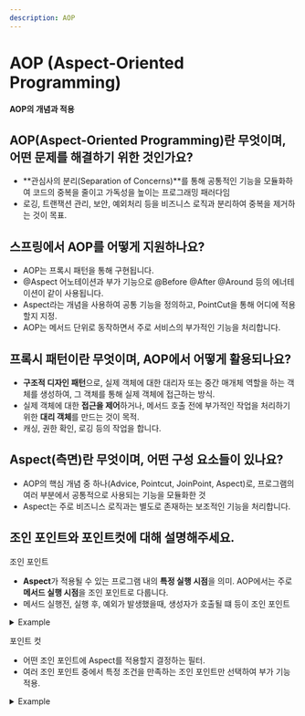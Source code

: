 ```yaml
---
description: AOP
---
```


# AOP (Aspect-Oriented Programming)

**AOP의 개념과 적용**

## AOP(Aspect-Oriented Programming)란 무엇이며, 어떤 문제를 해결하기 위한 것인가요?

* **관심사의 분리(Separation of Concerns)**를 통해 공통적인 기능을 모듈화하여 코드의 중복을 줄이고 가독성을 높이는 프로그래밍 패러다임
* 로깅, 트랜잭션 관리, 보안, 예외처리 등을 비즈니스 로직과 분리하여 중복을 제거하는 것이 목표.



## 스프링에서 AOP를 어떻게 지원하나요?

* AOP는 프록시 패턴을 통해 구현됩니다.
* @Aspect 어노테이션과 부가 기능으로 @Before @After @Around 등의 에너테이션이 같이 사용됩니다.
* Aspect라는 개념을 사용하여 공통 기능을 정의하고, PointCut을 통해 어디에 적용할지 지정.
* AOP는 메서드 단위로 동작하면서 주로 서비스의 부가적인 기능을 처리합니다.



## 프록시 패턴이란 무엇이며, AOP에서 어떻게 활용되나요?

* **구조적 디자인 패턴**으로, 실제 객체에 대한 대리자 또는 중간 매개체 역할을 하는 객체를 생성하여, 그 객체를 통해 실제 객체에 접근하는 방식.
* 실제 객체에 대한 **접근을 제어**하거나, 메서드 호출 전에 부가적인 작업을 처리하기 위한 **대리 객체**를 만드는 것이 목적.
* 캐싱, 권한 확인, 로깅 등의 작업을 합니다.



## Aspect(측면)란 무엇이며, 어떤 구성 요소들이 있나요?

* AOP의 핵심 개념 중 하나(Advice, Pointcut, JoinPoint, Aspect)로, 프로그램의 여러 부분에서 공통적으로 사용되는 기능을 모듈화한 것
* Aspect는 주로 비즈니스 로직과는 별도로 존재하는 보조적인 기능을 처리합니다.



## 조인 포인트와 포인트컷에 대해 설명해주세요.

조인 포인트

* **Aspect**가 적용될 수 있는 프로그램 내의 **특정 실행 시점**을 의미. AOP에서는 주로 **메서드 실행 시점**을 조인 포인트로 다룹니다.
* 메서드 실행전, 실행 후, 예외가 발생했을때, 생성자가 호출될 떄 등이 조인 포인트

<details>

<summary>Example</summary>

조인 포인트의 핵심은 이러한 실행 지점이 Aspect가 개입할 수 있는 위치라는 점입니다. 조인 포인트는 프로그램의 흐름에서 애드바이스(Advice)를 삽입할 수 있는 지점을 말하며, 이를 통해 비즈니스 로직과 횡단 관심사를 분리할 수 있게 해줍니다.

#### 조인 포인트 예시

조인 포인트가 어떻게 AOP의 개념에서 활용되는지를 명확히 설명하기 위한 예시입니다:

```java
public class OrderService {

    // 이 메서드 실행 자체가 조인 포인트입니다.
    public void placeOrder() {
        System.out.println("Order placed successfully.");
    }

    // 메서드 실행 후에도 조인 포인트로 간주됩니다.
    public void cancelOrder() {
        System.out.println("Order canceled successfully.");
    }

    // 예외가 발생하면 해당 지점도 조인 포인트가 됩니다.
    public void refundOrder() throws Exception {
        System.out.println("Attempting to refund...");
        throw new Exception("Refund failed!");
    }
}
```

#### 조인 포인트 설명

* **메서드 실행 전**: `placeOrder()` 메서드가 호출되기 직전의 지점이 조인 포인트입니다.
* **메서드 실행 후**: `cancelOrder()` 메서드가 실행된 직후의 지점이 조인 포인트입니다.
* **예외 발생 시**: `refundOrder()` 메서드에서 예외가 발생하는 지점이 조인 포인트입니다.
* **생성자 호출**: 만약 `OrderService` 객체가 생성되는 시점도 조인 포인트가 될 수 있습니다.

이러한 다양한 실행 지점이 조인 포인트로 사용될 수 있으며, AOP에서 이 지점들을 선택하여 애드바이스를 적용하는 것이 가능합니다. 조인 포인트는 특정 지점에서 애드바이스가 실행될 수 있도록 하는 모든 잠재적 지점을 나타내며, 실제 어떤 지점에서 애드바이스가 실행될지는 포인트컷(Pointcut)에 의해 결정됩니다.

</details>

포인트 컷

* 어떤 조인 포인트에 Aspect를 적용할지 결정하는 필터.
* 여러 조인 포인트 중에서 특정 조건을 만족하는 조인 포인트만 선택하여 부가 기능 적용.

<details>

<summary>Example</summary>

포인트컷은 조인 포인트를 선택하는 필터 역할을 합니다. 예를 들어, 특정 클래스의 메서드 실행 시 어드바이스를 적용하려면 다음과 같이 포인트컷을 설정할 수 있습니다.

**예시 코드: 포인트컷 설정**

```java
@Aspect
public class LoggingAspect {

    // 포인트컷 정의: UserService 클래스의 모든 메서드를 대상으로 함
    @Pointcut("execution(* com.example.service.UserService.*(..))")
    private void userServiceMethods() {}

    // 어드바이스 적용: 위에서 정의한 포인트컷에 로깅 어드바이스를 적용
    @Before("userServiceMethods()")
    public void logBefore(JoinPoint joinPoint) {
        System.out.println("Before method: " + joinPoint.getSignature().getName());
    }
}
```

**설명**

* **포인트컷**: `@Pointcut("execution(* com.example.service.UserService.*(..))")`은 `UserService` 클래스의 모든 메서드에 적용되는 조인 포인트를 선택하는 포인트컷입니다.
* **어드바이스**: `@Before("userServiceMethods()")`는 포인트컷에서 선택한 조인 포인트에 메서드 실행 전에 로깅을 수행하는 어드바이스를 적용합니다.

</details>
